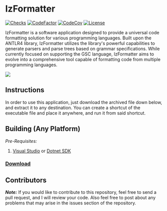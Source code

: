 # IzFormatter

[![Checks](https://img.shields.io/github/check-runs/Iswenzz/IzFormatter/master?logo=github)](https://github.com/Iswenzz/IzFormatter/actions)
[![CodeFactor](https://img.shields.io/codefactor/grade/github/Iswenzz/IzFormatter?label=codefactor&logo=codefactor)](https://www.codefactor.io/repository/github/iswenzz/IzFormatter)
[![CodeCov](https://img.shields.io/codecov/c/github/Iswenzz/IzFormatter?label=codecov&logo=codecov)](https://codecov.io/gh/Iswenzz/IzFormatter)
[![License](https://img.shields.io/github/license/Iswenzz/IzFormatter?color=blue&logo=gitbook&logoColor=white)](https://github.com/Iswenzz/IzFormatter/blob/master/LICENSE)

IzFormatter is a software application designed to provide a universal code formatting solution for various programming languages. Built upon the ANTLR4 library, IzFormatter utilizes the library's powerful capabilities to generate parsers and parse trees based on grammar specifications. While currently focused on supporting the GSC language, IzFormatter aims to evolve into a comprehensive tool capable of formatting code from multiple programming languages.

![](https://i.imgur.com/Aw20BzZ.png)

## Instructions

In order to use this application, just download the archived file down below, and extract it to any destination.
You can create a shortcut of the executable file and place it anywhere, and run it from said shortcut.

## Building (Any Platform)

_Pre-Requisites:_
1. [Visual Studio](https://visualstudio.microsoft.com/) or [Dotnet SDK](https://dotnet.microsoft.com/download)

### [Download](https://github.com/Iswenzz/IzFormatter/releases)

## Contributors

***Note:*** If you would like to contribute to this repository, feel free to send a pull request, and I will review your code.
Also feel free to post about any problems that may arise in the issues section of the repository.
